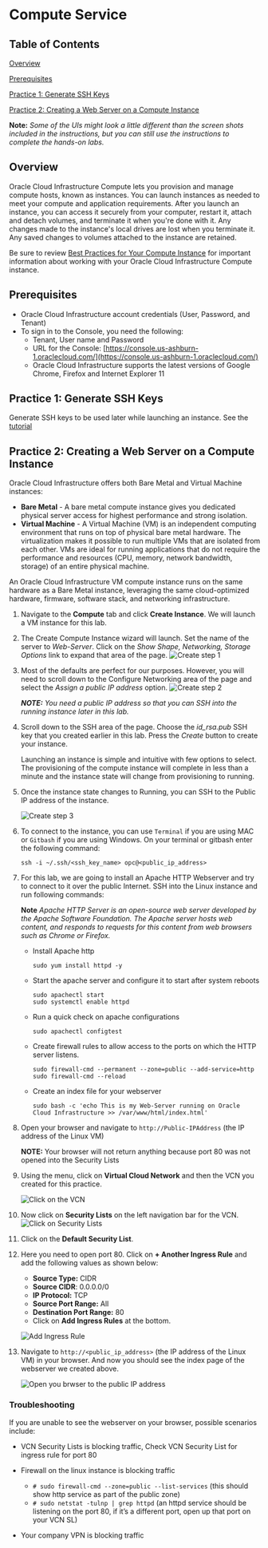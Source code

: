 # Compute Service

## Table of Contents

[Overview](#overview)

[Prerequisites](#Prerequisites)

[Practice 1: Generate SSH Keys](#practice-1-generate-ssh-keys)

[Practice 2: Creating a Web Server on a Compute Instance](#practice-2-creating-a-web-server-on-a-compute-instance)

**Note:** *Some of the UIs might look a little different than the screen shots included in the instructions, but you can still use the instructions to complete the hands-on labs.*

## Overview

Oracle Cloud Infrastructure Compute lets you provision and manage compute hosts, known as instances. You can launch instances as needed to meet your compute and application requirements. After you launch an instance, you can access it securely from your computer, restart it, attach and detach volumes, and terminate it when you're done with it. Any changes made to the instance's local drives are lost when you terminate it. Any saved changes to volumes attached to the instance are retained.

Be sure to review [Best Practices for Your Compute Instance](https://docs.cloud.oracle.com/iaas/Content/Compute/References/bestpracticescompute.htm) for important information about working with your Oracle Cloud Infrastructure Compute instance.

## Prerequisites

- Oracle Cloud Infrastructure account credentials (User, Password, and Tenant)
- To sign in to the Console, you need the following:
  - Tenant, User name and Password
  - URL for the Console: [https://console.us-ashburn-1.oraclecloud.com/](https://console.us-ashburn-1.oraclecloud.com/)
  - Oracle Cloud Infrastructure supports the latest versions of Google Chrome, Firefox and Internet Explorer 11

## Practice 1: Generate SSH Keys

Generate SSH keys to be used later while launching an instance.
See the [tutorial](https://github.com/sebdemanche/learning-library/blob/master/common/labs/generate-ssh-key/generate-ssh-keys.md)

## Practice 2: Creating a Web Server on a Compute Instance

Oracle Cloud Infrastructure  offers both Bare Metal and Virtual Machine instances:

- **Bare Metal**  - A bare metal compute instance gives you dedicated physical server access for highest performance and strong isolation.
- **Virtual Machine**  - A Virtual Machine (VM) is an independent computing environment that runs on top of physical bare metal hardware. The virtualization makes it possible to run multiple VMs that are isolated from each other. VMs are ideal for running applications that do not require the performance and resources (CPU, memory, network bandwidth, storage) of an entire physical machine.

An Oracle Cloud Infrastructure VM compute instance runs on the same hardware as a Bare Metal instance, leveraging the same cloud-optimized hardware, firmware, software stack, and networking infrastructure.

1. Navigate to the **Compute** tab and click **Create Instance**. We will launch a VM instance for this lab.

2. The Create Compute Instance wizard will launch. Set the name of the server to *Web-Server*. Click on the *Show Shape, Networking, Storage Options* link to expand that area of the page.
    ![Create step 1](media/Create1.png)

3. Most of the defaults are perfect for our purposes. However, you will need to scroll down to the Configure Networking area of the page and select the *Assign a public IP address* option.
    ![Create step 2](media/Create2.png)

    ***NOTE:*** *You need a public IP address so that you can SSH into the running instance later in this lab.*

4. Scroll down to the SSH area of the page. Choose the *id_rsa.pub* SSH key that you created earlier in this lab. Press the *Create* button to create your instance.

    Launching an instance is simple and intuitive with few options to select. The provisioning of the compute instance will complete in less than a minute and the instance state will change from provisioning to running.

5. Once the instance state changes to Running, you can SSH to the Public IP address of the instance.

    ![Create step 3](media/Create3.png)

6. To connect to the instance, you can use `Terminal` if you are using MAC or `Gitbash` if you are using Windows. On your terminal or gitbash enter the following command:

    ```
    ssh -i ~/.ssh/<ssh_key_name> opc@<public_ip_address>
    ```

7. For this lab, we are going to install an Apache HTTP Webserver and try to connect to it over the public Internet. SSH into the Linux instance and run following commands:

    **Note** *Apache HTTP Server is an open-source web server developed by the Apache Software Foundation. The Apache server hosts web content, and responds to requests for this content from web browsers such as Chrome or Firefox.*

    - Install Apache http

      ```shell
      sudo yum install httpd -y
      ```

    - Start the apache server and configure it to start after system reboots

      ```shell
      sudo apachectl start
      sudo systemctl enable httpd
      ```

    - Run a quick check on apache configurations

      ```shell
      sudo apachectl configtest
      ```

    - Create firewall rules to allow access to the ports on which the HTTP server listens.

      ```shell
      sudo firewall-cmd --permanent --zone=public --add-service=http
      sudo firewall-cmd --reload
      ```

    - Create an index file for your webserver

      ```shell
      sudo bash -c 'echo This is my Web-Server running on Oracle Cloud Infrastructure >> /var/www/html/index.html'
      ```

8. Open your browser and navigate to `http://Public-IPAddress` (the IP address of the Linux VM)

    **NOTE:** Your browser will not return anything because port 80 was not opened into the Security Lists

9. Using the menu, click on **Virtual Cloud Network** and then the VCN you created for this practice.

    ![Click on the VCN](media/vcn1.png)

10. Now click on **Security Lists** on the left navigation bar for the VCN.
    ![Click on Security Lists](media/vcn2.png)

11. Click on the **Default Security List**.

12. Here you need to open port 80. Click on **+ Another Ingress Rule** and add the following values as shown below:

    - **Source Type:** CIDR
    - **Source CIDR**: 0.0.0.0/0
    - **IP Protocol:** TCP
    - **Source Port Range:** All
    - **Destination Port Range:** 80
    - Click on **Add Ingress Rules** at the bottom.

    ![Add Ingress Rule](media/addIngress1.png)

13. Navigate to `http://<public_ip_address>` (the IP address of the Linux VM) in your browser. And now you should see the index page of the webserver we created above.

    ![Open you brwser to the public IP address](media/image13.png)

### Troubleshooting

If you are unable to see the webserver on your browser, possible scenarios include:

- VCN Security Lists is blocking traffic, Check VCN Security List for ingress rule for port 80
- Firewall on the linux instance is blocking traffic
  
  - `# sudo firewall-cmd --zone=public --list-services` (this should show http service as part of the public zone)
  - `# sudo netstat -tulnp | grep httpd` (an httpd service should be listening on the port 80, if it’s a different port, open up that port on your VCN SL)

- Your company VPN is blocking traffic

